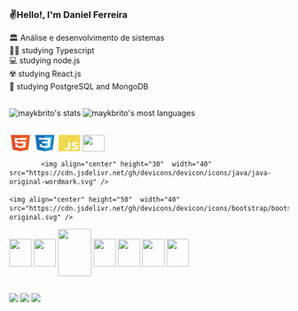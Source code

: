 ### ✌️Hello!, I'm Daniel Ferreira 

🏛️ Análise e desenvolvimento de sistemas </br>
🧑‍💻 studying Typescript </br>
💻 studying node.js   </br>
☢️ studying React.js  </br>
🎲 studying PostgreSQL and MongoDB </br> </br>

<p align="left">
<img width="530em" src="https://github-readme-stats.vercel.app/api?username=DanielFerreiraas&show_icons=true&theme=dracula" alt="maykbrito's stats"/>
<img width="530em" src="https://github-readme-stats.vercel.app/api/top-langs/?username=DanielFerreiraas&layout=compact&theme=dracula" alt="maykbrito's most languages"/>
</p>
<div style="display: inline_block"><br>
  <img align="center" alt="Dan-HTML" height="30" width="40" src="https://raw.githubusercontent.com/devicons/devicon/master/icons/html5/html5-original.svg">
  <img align="center" alt="Dan-CSS" height="30" width="40" src="https://raw.githubusercontent.com/devicons/devicon/master/icons/css3/css3-original.svg">
  <img align="center" alt="Dan-Js" height="30" width="40" src="https://raw.githubusercontent.com/devicons/devicon/master/icons/javascript/javascript-plain.svg">
  <img align="center" height="30"  width="40" src="https://cdn.jsdelivr.net/gh/devicons/devicon/icons/typescript/typescript-original.svg" />
  
            <img align="center" height="30"  width="40" src="https://cdn.jsdelivr.net/gh/devicons/devicon/icons/java/java-original-wordmark.svg" />
          
    <img align="center" height="50"  width="40" src="https://cdn.jsdelivr.net/gh/devicons/devicon/icons/bootstrap/bootstrap-original.svg" />
  <img align="center" height="50"  width="40" src="https://cdn.jsdelivr.net/gh/devicons/devicon/icons/nodejs/nodejs-original.svg" />
  <img align="center" height="50"  width="40" src="https://cdn.jsdelivr.net/gh/devicons/devicon/icons/react/react-original.svg" />
  <img align="center" height="85"  width="60" src="https://cdn.jsdelivr.net/gh/devicons/devicon/icons/nextjs/nextjs-original-wordmark.svg" />
  <img align="center" height="50"  width="40" src="https://cdn.jsdelivr.net/gh/devicons/devicon/icons/postgresql/postgresql-original.svg" />
  <img align="center" height="50"  width="40" src="https://cdn.jsdelivr.net/gh/devicons/devicon/icons/mongodb/mongodb-original.svg" />
  <img align="center" height="50"  width="40" src="https://cdn.jsdelivr.net/gh/devicons/devicon/icons/mysql/mysql-original.svg" />
  <img align="center" height="50"  width="40" src="https://cdn.jsdelivr.net/gh/devicons/devicon/icons/git/git-original.svg" />
</div>
</br>
</hr>
<div> 
  
  <a href="https://instagram.com/danielferreiraas" target="_blank"><img src="https://img.shields.io/badge/-Instagram-%23E4405F?style=for-the-badge&logo=instagram&logoColor=white" target="_blank"></a>
 <a href="https://discord.gg/qWPvqbA9AX" target="_blank"><img src="https://img.shields.io/badge/Discord-7289DA?style=for-the-badge&logo=discord&logoColor=white" target="_blank"></a> 
  <a href = "mailto:daniel.ferreirass.dev@gmail.com"><img src="https://img.shields.io/badge/-Gmail-%23333?style=for-the-badge&logo=gmail&logoColor=white" target="_blank">
    
</div>
